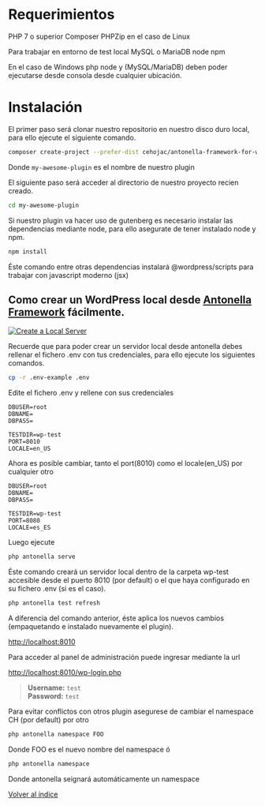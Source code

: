 # Requerimientos

PHP 7 o superior
Composer
PHPZip en el caso de Linux

Para trabajar en entorno de test local
MySQL o MariaDB
node
npm

En el caso de Windows php node y (MySQL/MariaDB) deben poder ejecutarse desde consola desde cualquier ubicación. 

# Instalación

El primer paso será clonar nuestro repositorio en nuestro disco duro local, para ello ejecute el siguiente comando.

```bash
composer create-project --prefer-dist cehojac/antonella-framework-for-wp:dev-master my-awesome-plugin
```
Donde `my-awesome-plugin` es el nombre de nuestro plugin

El siguiente paso será acceder al directorio de nuestro proyecto recien creado.

```bash
cd my-awesome-plugin
```

Si nuestro plugin va hacer uso de gutenberg es necesario instalar las dependencias mediante node, para ello asegurate
de tener instalado node y npm.

```bash
npm install
```

Éste comando entre otras dependencias instalará @wordpress/scripts para trabajar con javascript moderno (jsx)

## Como crear un WordPress local desde [Antonella Framework](https://antonellaframework.com/documentacion/) fácilmente.

[![Create a Local Server](http://i3.ytimg.com/vi/An4t8LKX2-I/maxresdefault.jpg)](https://www.youtube.com/watch?v=An4t8LKX2-I)

Recuerde que para poder crear un servidor local desde antonella debes rellenar el fichero .env con tus credenciales,
para ello ejecute los siguientes comandos.

```bash
cp -r .env-example .env
```

Edite el fichero .env y rellene con sus credenciales

```text
DBUSER=root
DBNAME=
DBPASS=

TESTDIR=wp-test
PORT=8010
LOCALE=en_US
```

Ahora es posible cambiar, tanto el port(8010) como el locale(en_US) por cualquier otro

```test
DBUSER=root
DBNAME=
DBPASS=

TESTDIR=wp-test
PORT=8080
LOCALE=es_ES
```

Luego ejecute

```bash
php antonella serve
```

Éste comando creará un servidor local dentro de la carpeta wp-test accesible desde el puerto 8010 (por default) o el 
que haya configurado en su fichero .env (si es el caso).

```bash
php antonella test refresh
```

A diferencia del comando anterior, éste aplica los nuevos cambios (empaquetando e instalado 
nuevamente el plugin).

[http://localhost:8010](http://localhost:8010)

Para acceder al panel de administración puede ingresar mediante la url

[http://localhost:8010/wp-login.php](http://localhost:8010/wp-login.php)

> **Username:** `test`  
> **Password:** `test`

Para evitar conflictos con otros plugin asegurese de cambiar el namespace CH (por default) por otro

```bash
php antonella namespace FOO
```
Donde FOO es el nuevo nombre del namespace ó
```bash
php antonella namespace
```
Donde antonella seignará automáticamente un namespace

[Volver al índice](https://github.com/cehojac/antonella-framework-for-wp/tree/1.8/docs/1.8/readme.md)
